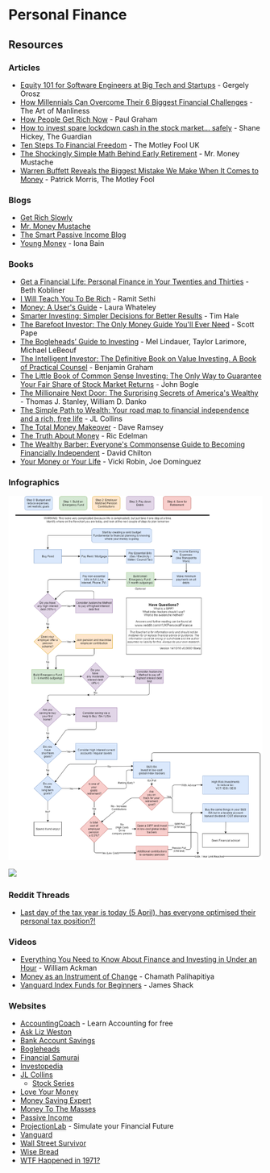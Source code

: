 # Personal Finance

## Resources

### Articles

* [Equity 101 for Software Engineers at Big Tech and Startups](https://blog.pragmaticengineer.com/equity-for-software-engineers/) - Gergely Orosz
* [How Millennials Can Overcome Their 6 Biggest Financial Challenges](https://www.artofmanliness.com/articles/millennials-can-overcome-6-biggest-financial-challenges/) - The Art of Manliness
* [How People Get Rich Now](https://paulgraham.com/richnow.html) - Paul Graham
* [How to invest spare lockdown cash in the stock market… safely](https://www.theguardian.com/money/2021/jan/31/how-to-invest-spare-lockdown-cash-in-the-stock-market-safely) - Shane Hickey, The Guardian
* [Ten Steps To Financial Freedom](https://www.fool.co.uk/ten-steps-to-financial-freedom/) - The Motley Fool UK
* [The Shockingly Simple Math Behind Early Retirement](https://www.mrmoneymustache.com/2012/01/13/the-shockingly-simple-math-behind-early-retirement/) - Mr. Money Mustache
* [Warren Buffett Reveals the Biggest Mistake We Make When It Comes to Money](https://www.fool.com/investing/general/2014/02/08/warren-buffett-reveals-the-biggest-mistake-we-make.aspx) - Patrick Morris, The Motley Fool

### Blogs

* [Get Rich Slowly](https://www.getrichslowly.org/)
* [Mr. Money Mustache](https://www.mrmoneymustache.com/)
* [The Smart Passive Income Blog](https://www.smartpassiveincome.com/)
* [Young Money](https://www.youngmoneyblog.co.uk/) - Iona Bain

### Books

* [Get a Financial Life: Personal Finance in Your Twenties and Thirties](https://smile.amazon.co.uk/dp/1476782385/) - Beth Kobliner
* [I Will Teach You To Be Rich](https://smile.amazon.co.uk/dp/1523505745/) - Ramit Sethi
* [Money: A User's Guide](https://smile.amazon.co.uk/dp/0008308314) - Laura Whateley
* [Smarter Investing: Simpler Decisions for Better Results](https://smile.amazon.co.uk/dp/0273785370/) - Tim Hale
* [The Barefoot Investor: The Only Money Guide You'll Ever Need](https://smile.amazon.co.uk/dp/0730324214) - Scott Pape
* [The Bogleheads’ Guide to Investing](https://smile.amazon.co.uk/dp/1118921283/) - Mel Lindauer, Taylor Larimore, Michael LeBeouf
* [The Intelligent Investor: The Definitive Book on Value Investing. A Book of Practical Counsel](https://smile.amazon.co.uk/dp/0060555661/) - Benjamin Graham
* [The Little Book of Common Sense Investing: The Only Way to Guarantee Your Fair Share of Stock Market Returns](https://smile.amazon.co.uk/dp/1119404509/) - John Bogle
* [The Millionaire Next Door: The Surprising Secrets of America's Wealthy](https://smile.amazon.co.uk/dp/1589795474) - Thomas J. Stanley, William D. Danko
* [The Simple Path to Wealth: Your road map to financial independence and a rich, free life](https://smile.amazon.co.uk/dp/1533667926) - JL Collins
* [The Total Money Makeover](https://smile.amazon.co.uk/dp/1595555277/) - Dave Ramsey
* [The Truth About Money](https://smile.amazon.co.uk/dp/0062006487) - Ric Edelman
* [The Wealthy Barber: Everyone's Commonsense Guide to Becoming Financially Independent](https://smile.amazon.co.uk/dp/0761513116/) - David Chilton
* [Your Money or Your Life](https://smile.amazon.co.uk/dp/0143115766/) - Vicki Robin, Joe Dominguez

### Infographics

![r/UKPersonalFinance flowchart](<../../.gitbook/assets/image (4).png>)

![](https://flowchart.ukpersonal.finance/)

### Reddit Threads

* [Last day of the tax year is today (5 April), has everyone optimised their personal tax position?!](https://www.reddit.com/r/UKPersonalFinance/comments/twsgmn/last\_day\_of\_the\_tax\_year\_is\_today\_5\_april\_has/)

### Videos

* [Everything You Need to Know About Finance and Investing in Under an Hour](https://www.youtube.com/watch?v=WEDIj9JBTC8) - William Ackman
* [Money as an Instrument of Change](https://www.youtube.com/watch?v=PMotykw0SIk) - Chamath Palihapitiya
* [Vanguard Index Funds for Beginners](https://www.youtube.com/watch?v=aL-GgWkA25Q) - James Shack

### Websites

* [AccountingCoach](https://www.accountingcoach.com/) - Learn Accounting for free
* [Ask Liz Weston](https://asklizweston.com/)
* [Bank Account Savings](https://bankaccountsavings.co.uk/)
* [Bogleheads](https://www.bogleheads.org/wiki/Main\_Page)
* [Financial Samurai](https://www.financialsamurai.com/)
* [Investopedia](https://www.investopedia.com/)
* [JL Collins](https://jlcollinsnh.com/)
  * [Stock Series](https://jlcollinsnh.com/stock-series/)
* [Love Your Money](https://www.loveyourmoney.org/)
* [Money Saving Expert](https://www.moneysavingexpert.com/)
* [Money To The Masses](https://moneytothemasses.com/)
* [Passive Income](https://my-passive-income.eu/)
* [ProjectionLab](https://projectionlab.com/) - Simulate your Financial Future
* [Vanguard](https://www.vanguardinvestor.co.uk/)
* [Wall Street Survivor](https://www.wallstreetsurvivor.com/)
* [Wise Bread](https://www.wisebread.com/)
* [WTF Happened in 1971?](https://wtfhappenedin1971.com/)

